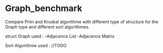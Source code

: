Graph_benchmark
===============


Compare Prim and Kruskal algorithme with different type of structure for the Graph type and different sort algorithmes.

struct Graph used : 
  -Adjacence List
  -Adjacence Matrix
  
Sort Algorithme used :
  //TODO
